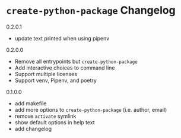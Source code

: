 # `create-python-package` Changelog
0.2.0.1
* update text printed when using pipenv

0.2.0.0
* Remove all entrypoints but `create-python-package`
* Add interactive choices to command line
* Support multiple licenses
* Support venv, Pipenv, and poetry

0.1.0.0
* add makefile
* add more options to `create-python-package` (i.e. author, email)
* remove `activate` symlink
* show default options in help text
* add changelog
